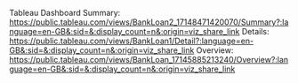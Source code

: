 Tableau Dashboard
Summary: https://public.tableau.com/views/BankLoan2_17148471420070/Summary?:language=en-GB&:sid=&:display_count=n&:origin=viz_share_link
Details: https://public.tableau.com/views/BankLoan1/Detail?:language=en-GB&:sid=&:display_count=n&:origin=viz_share_link
Overview: https://public.tableau.com/views/BankLoan_17145885213240/Overview?:language=en-GB&:sid=&:display_count=n&:origin=viz_share_link
